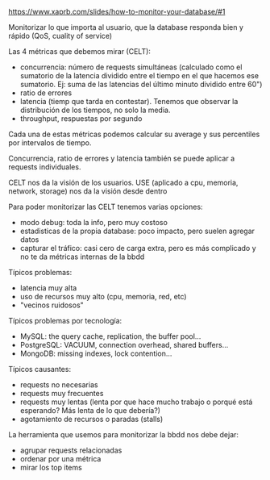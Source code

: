 https://www.xaprb.com/slides/how-to-monitor-your-database/#1

Monitorizar lo que importa al usuario, que la database responda bien y rápido (QoS, cuality of service)

Las 4 métricas que debemos mirar (CELT):
 - concurrencia: número de requests simultáneas (calculado como el sumatorio de la latencia dividido entre el tiempo en el que hacemos ese sumatorio. Ej: suma de las latencias del último minuto dividido entre 60")
 - ratio de errores
 - latencia (tiemp que tarda en contestar). Tenemos que observar la distribución de los tiempos, no solo la media.
 - throughput, respuestas por segundo

Cada una de estas métricas podemos calcular su average y sus percentiles por intervalos de tiempo.

Concurrencia, ratio de errores y latencia también se puede aplicar a requests individuales.


CELT nos da la visión de los usuarios.
USE (aplicado a cpu, memoria, network, storage) nos da la visión desde dentro


Para poder monitorizar las CELT tenemos varias opciones:
 - modo debug: toda la info, pero muy costoso
 - estadisticas de la propia database: poco impacto, pero suelen agregar datos
 - capturar el tráfico: casi cero de carga extra, pero es más complicado y no te da métricas internas de la bbdd


Típicos problemas:
 - latencia muy alta
 - uso de recursos muy alto (cpu, memoria, red, etc)
 - "vecinos ruidosos"

Típicos problemas por tecnología:
 - MySQL: the query cache, replication, the buffer pool…
 - PostgreSQL: VACUUM, connection overhead, shared buffers…
 - MongoDB: missing indexes, lock contention…

Típicos causantes:
 - requests no necesarias
 - requests muy frecuentes
 - requests muy lentas (lenta por que hace mucho trabajo o porqué está esperando? Más lenta de lo que debería?)
 - agotamiento de recursos o paradas (stalls)

La herramienta que usemos para monitorizar la bbdd nos debe dejar:
 - agrupar requests relacionadas
 - ordenar por una métrica
 - mirar los top items
